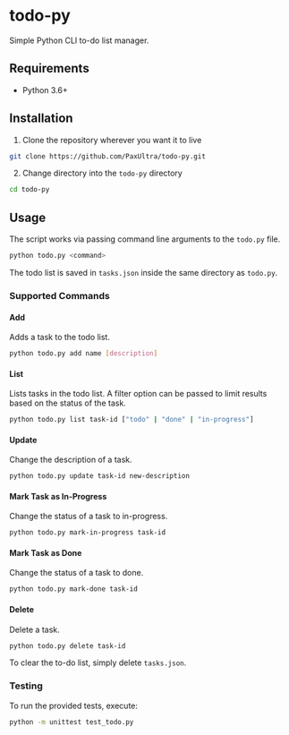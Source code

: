 # todo-py
Simple Python CLI to-do list manager.

## Requirements
- Python 3.6+

## Installation

1. Clone the repository wherever you want it to live
```bash
git clone https://github.com/PaxUltra/todo-py.git
```
2. Change directory into the `todo-py` directory
```bash
cd todo-py
```
## Usage

The script works via passing command line arguments to the `todo.py` file.

```bash
python todo.py <command>
```
The todo list is saved in `tasks.json` inside the same directory as `todo.py`.

### Supported Commands

#### Add

Adds a task to the todo list.

```bash
python todo.py add name [description]
```

#### List

Lists tasks in the todo list. A filter option can be passed to limit results based on the status of the task.

```bash
python todo.py list task-id ["todo" | "done" | "in-progress"]
```

#### Update

Change the description of a task.

```bash
python todo.py update task-id new-description
```

#### Mark Task as In-Progress

Change the status of a task to in-progress.

```bash
python todo.py mark-in-progress task-id
```

#### Mark Task as Done

Change the status of a task to done.

```bash
python todo.py mark-done task-id
```

#### Delete

Delete a task.

```bash
python todo.py delete task-id
```

To clear the to-do list, simply delete `tasks.json`.

### Testing

To run the provided tests, execute:
```bash
python -m unittest test_todo.py
```